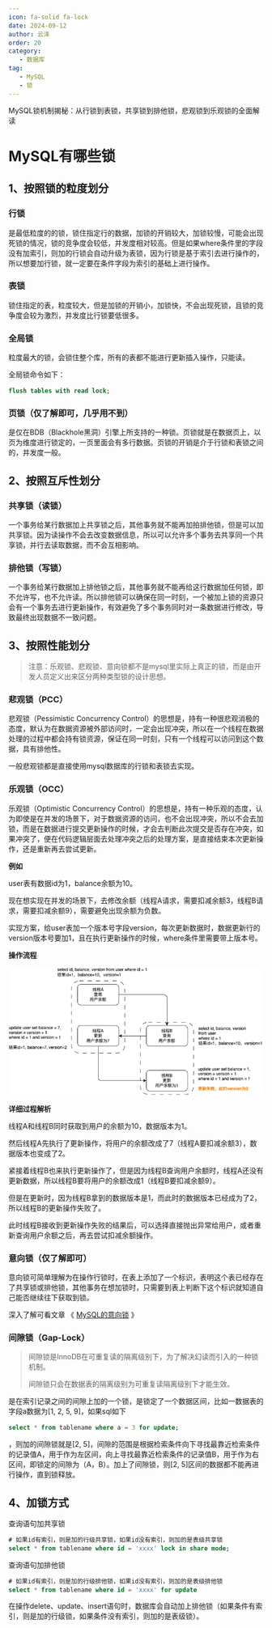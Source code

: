 ```yaml
---
icon: fa-solid fa-lock
date: 2024-09-12
author: 云泽
order: 20
category:
   - 数据库
tag:
   - MySQL
   - 锁
---
```




MySQL锁机制揭秘：从行锁到表锁，共享锁到排他锁，悲观锁到乐观锁的全面解读



<!-- more -->

# MySQL有哪些锁

## 1、按照锁的粒度划分

### 行锁

是最低粒度的的锁，锁住指定行的数据，加锁的开销较大，加锁较慢，可能会出现死锁的情况，锁的竞争度会较低，并发度相对较高。但是如果where条件里的字段没有加索引，则加的行锁会自动升级为表锁，因为行锁是基于索引去进行操作的，所以想要加行锁，就一定要在条件字段为索引的基础上进行操作。

### 表锁

锁住指定的表，粒度较大，但是加锁的开销小，加锁快，不会出现死锁，且锁的竞争度会较为激烈，并发度比行锁要低很多。

### 全局锁

粒度最大的锁，会锁住整个库，所有的表都不能进行更新插入操作，只能读。

全局锁命令如下：

```sql
flush tables with read lock;
```

### 页锁（仅了解即可，几乎用不到）

是仅在BDB（Blackhole黑洞）引擎上所支持的一种锁。页锁就是在数据页上，以页为维度进行锁定的，一页里面会有多行数据。页锁的开销是介于行锁和表锁之间的，并发度一般。



## 2、按照互斥性划分

### 共享锁（读锁）

一个事务给某行数据加上共享锁之后，其他事务就不能再加拍排他锁，但是可以加共享锁。因为读操作不会去改变数据信息，所以可以允许多个事务去共享同一个共享锁，并行去读取数据，而不会互相影响。

### 排他锁（写锁）

一个事务给某行数据加上排他锁之后，其他事务就不能再给这行数据加任何锁，即不允许写，也不允许读。所以排他锁可以确保在同一时刻，一个被加上锁的资源只会有一个事务去进行更新操作，有效避免了多个事务同时对一条数据进行修改，导致最终出现数据不一致问题。



## 3、按照性能划分

> 注意：乐观锁、悲观锁、意向锁都不是mysql里实际上真正的锁，而是由开发人员定义出来区分两种类型锁的设计思想。



### 悲观锁（PCC）

悲观锁（Pessimistic Concurrency Control）的思想是，持有一种很悲观消极的态度，默认为在数据资源被外部访问时，一定会出现冲突，所以在一个线程在数据处理的过程中都会持有锁资源，保证在同一时刻，只有一个线程可以访问到这个数据，具有排他性。

一般悲观锁都是直接使用mysql数据库的行锁和表锁去实现。



### 乐观锁（OCC）

乐观锁（Optimistic Concurrency Control）的思想是，持有一种乐观的态度，认为即使是在并发的场景下，对于数据资源的访问，也不会出现冲突，所以不会去加锁，而是在数据进行提交更新操作的时候，才会去判断此次提交是否存在冲突，如果冲突了，便在代码逻辑层面去处理冲突之后的处理方案，是直接结束本次更新操作，还是重新再去尝试更新。



**例如**

user表有数据id为1，balance余额为10。

现在想实现在并发的场景下，去修改余额（线程A请求，需要扣减余额3，线程B请求，需要扣减余额9），需要避免出现余额为负数。

实现方案，给user表加一个版本号字段version，每次更新数据时，数据更新行的version版本号要加1，且在执行更新操作的时候，where条件里需要带上版本号。

**操作流程**

![Optimistic-Concurrency-Control](images/Optimistic-Concurrency-Control.png)

**详细过程解析**

线程A和线程B同时获取到用户的余额为10，数据版本为1。

然后线程A先执行了更新操作，将用户的余额改成了7（线程A要扣减余额3），数据版本也变成了2。

紧接着线程B也来执行更新操作了，但是因为线程B查询用户余额时，线程A还没有更新数据，所以线程B要将用户的余额改成1（线程B要扣减余额9）。

但是在更新时，因为线程B拿到的数据版本是1，而此时的数据版本已经成为了2，所以线程B的更新操作失败了。

此时线程B接收到更新操作失败的结果后，可以选择直接抛出异常给用户，或者重新查询用户余额之后，再去尝试扣减余额操作。



### 意向锁（仅了解即可）

意向锁可简单理解为在操作行锁时，在表上添加了一个标识，表明这个表已经存在了共享锁或排他锁，其他事务在想加锁时，只需要到表上判断下这个标识就知道自己能否继续往下获取到锁。

深入了解可看文章 《  [MySQL的意向锁](./MySQL的意向锁.md)  》



### 间隙锁（Gap-Lock）

> 间隙锁是InnoDB在可重复读的隔离级别下，为了解决幻读而引入的一种锁机制。
>
> 间隙锁只会在数据表的隔离级别为可重复读隔离级别下才能生效。

是在索引记录之间的间隙上加的一个锁，是锁定了一个数据区间，比如一数据表的字段a数据为[1, 2, 5, 9]，如果sql如下

```sql
select * from tablename where a = 3 for update;
```

，则加的间隙锁就是[2, 5]，间隙的范围是根据检索条件向下寻找最靠近检索条件的记录值A，用于作为左区间，向上寻找最靠近检索条件的记录值B，用于作为右区间，即锁定的间隙为（A，B）。加上了间隙锁，则[2, 5]区间的数据都不能再进行操作，直到锁释放。





## 4、加锁方式

查询语句加共享锁

```sql
# 如果id有索引，则是加的行级共享锁，如果id没有索引，则加的是表级共享锁
select * from tablename where id = 'xxxx' lock in share mode;
```

查询语句加排他锁

```sql
# 如果id有索引，则是加的行级排他锁，如果id没有索引，则加的是表级排他锁
select * from tablename where id = 'xxxx' for update
```

在操作delete、update、insert语句时，数据库会自动加上排他锁（如果条件有索引，则是加的行级锁，如果条件没有索引，则加的是表级锁）。